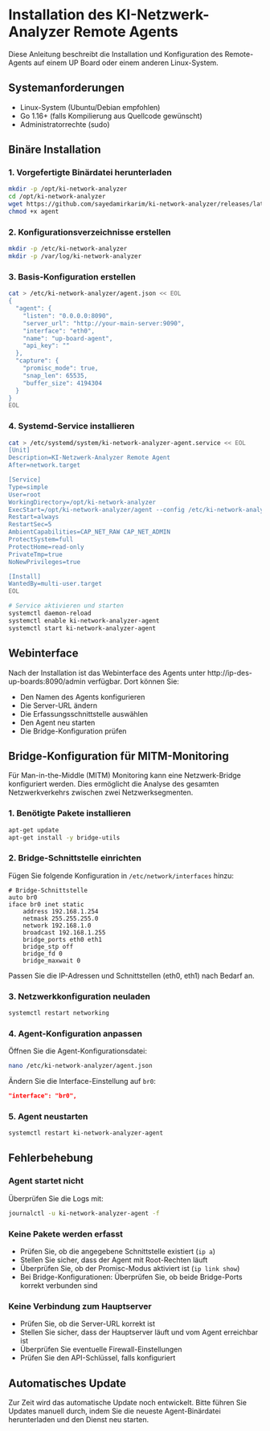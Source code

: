 # Installation des KI-Netzwerk-Analyzer Remote Agents

Diese Anleitung beschreibt die Installation und Konfiguration des Remote-Agents auf einem UP Board oder einem anderen Linux-System.

## Systemanforderungen

- Linux-System (Ubuntu/Debian empfohlen)
- Go 1.16+ (falls Kompilierung aus Quellcode gewünscht)
- Administratorrechte (sudo)

## Binäre Installation

### 1. Vorgefertigte Binärdatei herunterladen

```bash
mkdir -p /opt/ki-network-analyzer
cd /opt/ki-network-analyzer
wget https://github.com/sayedamirkarim/ki-network-analyzer/releases/latest/download/agent-linux-amd64 -O agent
chmod +x agent
```

### 2. Konfigurationsverzeichnisse erstellen

```bash
mkdir -p /etc/ki-network-analyzer
mkdir -p /var/log/ki-network-analyzer
```

### 3. Basis-Konfiguration erstellen

```bash
cat > /etc/ki-network-analyzer/agent.json << EOL
{
  "agent": {
    "listen": "0.0.0.0:8090",
    "server_url": "http://your-main-server:9090",
    "interface": "eth0",
    "name": "up-board-agent",
    "api_key": ""
  },
  "capture": {
    "promisc_mode": true,
    "snap_len": 65535,
    "buffer_size": 4194304
  }
}
EOL
```

### 4. Systemd-Service installieren

```bash
cat > /etc/systemd/system/ki-network-analyzer-agent.service << EOL
[Unit]
Description=KI-Netzwerk-Analyzer Remote Agent
After=network.target

[Service]
Type=simple
User=root
WorkingDirectory=/opt/ki-network-analyzer
ExecStart=/opt/ki-network-analyzer/agent --config /etc/ki-network-analyzer/agent.json
Restart=always
RestartSec=5
AmbientCapabilities=CAP_NET_RAW CAP_NET_ADMIN
ProtectSystem=full
ProtectHome=read-only
PrivateTmp=true
NoNewPrivileges=true

[Install]
WantedBy=multi-user.target
EOL

# Service aktivieren und starten
systemctl daemon-reload
systemctl enable ki-network-analyzer-agent
systemctl start ki-network-analyzer-agent
```

## Webinterface

Nach der Installation ist das Webinterface des Agents unter http://ip-des-up-boards:8090/admin verfügbar. Dort können Sie:

- Den Namen des Agents konfigurieren
- Die Server-URL ändern
- Die Erfassungsschnittstelle auswählen
- Den Agent neu starten
- Die Bridge-Konfiguration prüfen

## Bridge-Konfiguration für MITM-Monitoring

Für Man-in-the-Middle (MITM) Monitoring kann eine Netzwerk-Bridge konfiguriert werden. Dies ermöglicht die Analyse des gesamten Netzwerkverkehrs zwischen zwei Netzwerksegmenten.

### 1. Benötigte Pakete installieren

```bash
apt-get update
apt-get install -y bridge-utils
```

### 2. Bridge-Schnittstelle einrichten

Fügen Sie folgende Konfiguration in `/etc/network/interfaces` hinzu:

```
# Bridge-Schnittstelle
auto br0
iface br0 inet static
    address 192.168.1.254
    netmask 255.255.255.0
    network 192.168.1.0
    broadcast 192.168.1.255
    bridge_ports eth0 eth1
    bridge_stp off
    bridge_fd 0
    bridge_maxwait 0
```

Passen Sie die IP-Adressen und Schnittstellen (eth0, eth1) nach Bedarf an.

### 3. Netzwerkkonfiguration neuladen

```bash
systemctl restart networking
```

### 4. Agent-Konfiguration anpassen

Öffnen Sie die Agent-Konfigurationsdatei:

```bash
nano /etc/ki-network-analyzer/agent.json
```

Ändern Sie die Interface-Einstellung auf `br0`:

```json
"interface": "br0",
```

### 5. Agent neustarten

```bash
systemctl restart ki-network-analyzer-agent
```

## Fehlerbehebung

### Agent startet nicht

Überprüfen Sie die Logs mit:

```bash
journalctl -u ki-network-analyzer-agent -f
```

### Keine Pakete werden erfasst

- Prüfen Sie, ob die angegebene Schnittstelle existiert (`ip a`)
- Stellen Sie sicher, dass der Agent mit Root-Rechten läuft
- Überprüfen Sie, ob der Promisc-Modus aktiviert ist (`ip link show`)
- Bei Bridge-Konfigurationen: Überprüfen Sie, ob beide Bridge-Ports korrekt verbunden sind

### Keine Verbindung zum Hauptserver

- Prüfen Sie, ob die Server-URL korrekt ist
- Stellen Sie sicher, dass der Hauptserver läuft und vom Agent erreichbar ist
- Überprüfen Sie eventuelle Firewall-Einstellungen
- Prüfen Sie den API-Schlüssel, falls konfiguriert

## Automatisches Update

Zur Zeit wird das automatische Update noch entwickelt. Bitte führen Sie Updates manuell durch, indem Sie die neueste Agent-Binärdatei herunterladen und den Dienst neu starten. 